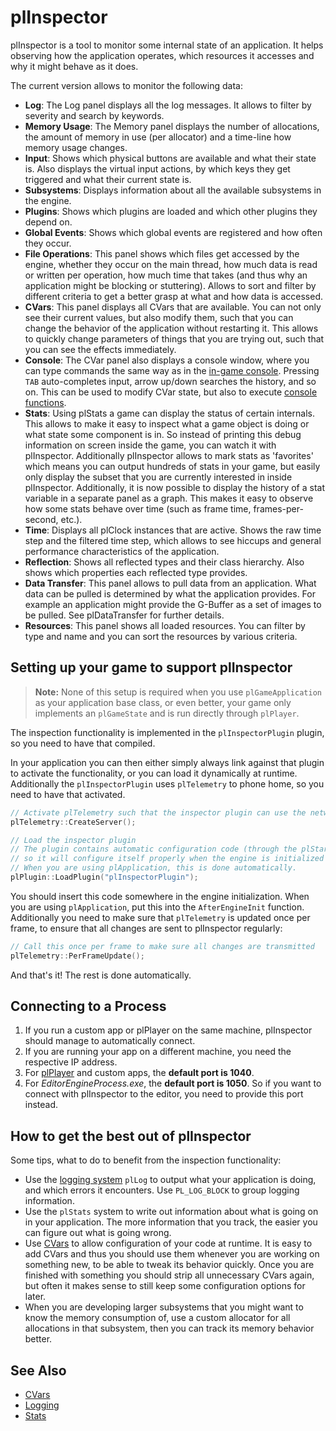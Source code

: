 # plInspector

plInspector is a tool to monitor some internal state of an application. It helps observing how the application operates, which resources it accesses and why it might behave as it does.

The current version allows to monitor the following data:

* __Log__: The Log panel displays all the log messages. It allows to filter by severity and search by keywords.
* __Memory Usage__: The Memory panel displays the number of allocations, the amount of memory in use (per allocator) and a time-line how memory usage changes.
* __Input__: Shows which physical buttons are available and what their state is. Also displays the virtual input actions, by which keys they get triggered and what their current state is.
* __Subsystems__: Displays information about all the available subsystems in the engine.
* __Plugins__: Shows which plugins are loaded and which other plugins they depend on.
* __Global Events__: Shows which global events are registered and how often they occur.
* __File Operations__: This panel shows which files get accessed by the engine, whether they occur on the main thread, how much data is read or written per operation, how much time that takes (and thus why an application might be blocking or stuttering). Allows to sort and filter by different criteria to get a better grasp at what and how data is accessed.
* __CVars__: This panel displays all CVars that are available. You can not only see their current values, but also modify them, such that you can change the behavior of the application without restarting it. This allows to quickly change parameters of things that you are trying out, such that you can see the effects immediately.
* __Console__: The CVar panel also displays a console window, where you can type commands the same way as in the [in-game console](../debugging/console.md). Pressing `TAB` auto-completes input, arrow up/down searches the history, and so on. This can be used to modify CVar state, but also to execute [console functions](../debugging/console.md#console-functions).
* __Stats__: Using plStats a game can display the status of certain internals. This allows to make it easy to inspect what a game object is doing or what state some component is in. So instead of printing this debug information on screen inside the game, you can watch it with plInspector. Additionally plInspector allows to mark stats as 'favorites' which means you can output hundreds of stats in your game, but easily only display the subset that you are currently interested in inside plInspector. Additionally, it is now possible to display the history of a stat variable in a separate panel as a graph. This makes it easy to observe how some stats behave over time (such as frame time, frames-per-second, etc.).
* __Time__: Displays all plClock instances that are active. Shows the raw time step and the filtered time step, which allows to see hiccups and general performance characteristics of the application.
* __Reflection__: Shows all reflected types and their class hierarchy. Also shows which properties each reflected type provides.
* __Data Transfer__: This panel allows to pull data from an application. What data can be pulled is determined by what the application provides. For example an application might provide the G-Buffer as a set of images to be pulled. See plDataTransfer for further details.
* __Resources__: This panel shows all loaded resources. You can filter by type and name and you can sort the resources by various criteria.

## Setting up your game to support plInspector

> **Note:** None of this setup is required when you use `plGameApplication` as your application base class, or even better, your game only implements an `plGameState` and is run directly through `plPlayer`.

The inspection functionality is implemented in the `plInspectorPlugin` plugin, so you need to have that compiled.

In your application you can then either simply always link against that plugin to activate the functionality, or you can load it dynamically at runtime.
Additionally the `plInspectorPlugin` uses `plTelemetry` to phone home, so you need to have that activated.

```cpp
// Activate plTelemetry such that the inspector plugin can use the network connection.
plTelemetry::CreateServer();

// Load the inspector plugin
// The plugin contains automatic configuration code (through the plStartup system),
// so it will configure itself properly when the engine is initialized by calling plStartup::StartupCore().
// When you are using plApplication, this is done automatically.
plPlugin::LoadPlugin("plInspectorPlugin");
```

You should insert this code somewhere in the engine initialization. When you are using `plApplication`, put this into the `AfterEngineInit` function.
Additionally you need to make sure that `plTelemetry` is updated once per frame, to ensure that all changes are sent to plInspector regularly:

```cpp
// Call this once per frame to make sure all changes are transmitted
plTelemetry::PerFrameUpdate();
```

And that's it! The rest is done automatically.

## Connecting to a Process

1. If you run a custom app or plPlayer on the same machine, plInspector should manage to automatically connect.
2. If you are running your app on a different machine, you need the respective IP address.
3. For [plPlayer](player.md) and custom apps, the **default port is 1040**.
4. For *EditorEngineProcess.exe*, the **default port is 1050**. So if you want to connect with plInspector to the editor, you need to provide this port instead. 

## How to get the best out of plInspector

Some tips, what to do to benefit from the inspection functionality:

* Use the [logging system](../debugging/logging.md) `plLog` to output what your application is doing, and which errors it encounters. Use `PL_LOG_BLOCK` to group logging information.
* Use the `plStats` system to write out information about what is going on in your application. The more information that you track, the easier you can figure out what is going wrong.
* Use [CVars](../debugging/cvars.md) to allow configuration of your code at runtime. It is easy to add CVars and thus you should use them whenever you are working on something new, to be able to tweak its behavior quickly. Once you are finished with something you should strip all unnecessary CVars again, but often it makes sense to still keep some configuration options for later.
* When you are developing larger subsystems that you might want to know the memory consumption of, use a custom allocator for all allocations in that subsystem, then you can track its memory behavior better.

## See Also


* [CVars](../debugging/cvars.md)
* [Logging](../debugging/logging.md)
* [Stats](../debugging/stats.md)
